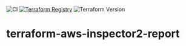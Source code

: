 ![CI](https://github.com/stroeer/terraform-aws-inspector2-report/workflows/static%20analysis/badge.svg) [![Terraform Registry](https://img.shields.io/badge/Terraform%20Registry-0.1.1-blue.svg)](https://registry.terraform.io/modules/stroeer/inspector2-report/aws/0.1.1) ![Terraform Version](https://img.shields.io/badge/Terraform-1.8+-green.svg)
# terraform-aws-inspector2-report
